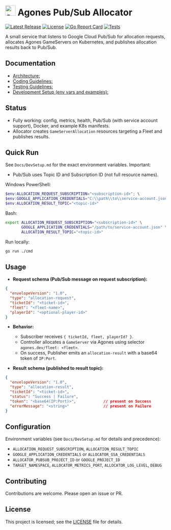 # <img src="https://raw.githubusercontent.com/github/explore/main/topics/agones/agones.png" alt="agones logo" width="32"/> Agones Pub/Sub Allocator

[![Latest Release](https://img.shields.io/github/release/Nitecon/agones-pubsub-allocator.svg)](https://agones-pubsub-allocator/releases/latest)
[![License](https://img.shields.io/github/license/Nitecon/agones-pubsub-allocator.svg)](LICENSE)
[![Go Report Card](https://goreportcard.com/badge/agones-pubsub-allocator)](https://goreportcard.com/report/agones-pubsub-allocator)
[![Tests](https://github.com/Nitecon/agones-pubsub-allocator/actions/workflows/test.yml/badge.svg)](https://github.com/Nitecon/agones-pubsub-allocator/actions/workflows/test.yml)

A small service that listens to Google Cloud Pub/Sub for allocation requests, allocates Agones GameServers on Kubernetes, and publishes allocation results back to Pub/Sub.

## Documentation
- [Architecture:](Docs/Architecture.md)
- [Coding Guidelines:](Docs/CodingGuidelines.md)
- [Testing Guidelines:](Docs/TestingGuidelines.md)
- [Development Setup (env vars and examples):](Docs/DevSetup.md)

## Status
- Fully working: config, metrics, health, Pub/Sub (with service account support), Docker, and example K8s manifests.
- Allocator creates `GameServerAllocation` resources targeting a Fleet and publishes results.

## Quick Run
See `Docs/DevSetup.md` for the exact environment variables. Important:
- Pub/Sub uses Topic ID and Subscription ID (not full resource names).

Windows PowerShell:
```powershell
$env:ALLOCATION_REQUEST_SUBSCRIPTION="<subscription-id>"; \
$env:GOOGLE_APPLICATION_CREDENTIALS="C:\\path\\to\\service-account.json"; \
$env:ALLOCATION_RESULT_TOPIC="<topic-id>"
```

Bash:
```bash
export ALLOCATION_REQUEST_SUBSCRIPTION="<subscription-id>" \
       GOOGLE_APPLICATION_CREDENTIALS="/path/to/service-account.json" \
       ALLOCATION_RESULT_TOPIC="<topic-id>"
```

Run locally:
```bash
go run ./cmd
```

## Usage
- **Request schema (Pub/Sub message on request subscription):**

```json
{
  "envelopeVersion": "1.0",
  "type": "allocation-request",
  "ticketId": "<ticket-id>",
  "fleet": "<fleet-name>",
  "playerId": "<optional-player-id>"
}
```

- **Behavior:**
  - Subscriber receives `{ ticketId, fleet, playerId? }`.
  - Controller allocates a `GameServer` via Agones using selector `agones.dev/fleet: <fleet>`.
  - On success, Publisher emits an `allocation-result` with a base64 token of `IP:Port`.

- **Result schema (published to result topic):**

```json
{
  "envelopeVersion": "1.0",
  "type": "allocation-result",
  "ticketId": "<ticket-id>",
  "status": "Success | Failure",
  "token": "<base64(IP:Port)>",            // present on Success
  "errorMessage": "<string>"               // present on Failure
}
```

## Configuration
Environment variables (see `Docs/DevSetup.md` for details and precedence):
- `ALLOCATION_REQUEST_SUBSCRIPTION`, `ALLOCATION_RESULT_TOPIC`
- `GOOGLE_APPLICATION_CREDENTIALS` or `ALLOCATOR_GSA_CREDENTIALS`
- `ALLOCATOR_PUBSUB_PROJECT_ID` or `GOOGLE_PROJECT_ID`
- `TARGET_NAMESPACE`, `ALLOCATOR_METRICS_PORT`, `ALLOCATOR_LOG_LEVEL`, `DEBUG`

## Contributing
Contributions are welcome. Please open an issue or PR.

## License
This project is licensed; see the [LICENSE](LICENSE) file for details.
